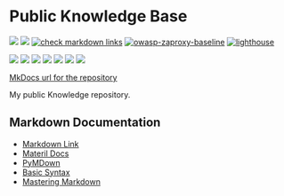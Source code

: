 # Public Knowledge Base

[![](https://img.shields.io/github/workflow/status/ivankatliarchuk/knowledge-base/github-pages-deploy/master)][completed-actions-deploy]
[![](https://github.com/ivankatliarchuk/knowledge-base/workflows/changelog/badge.svg)][completed-actions-changelog]
[![check markdown links][md-links-badge]][md-links-status]
[![owasp-zaproxy-baseline][owasp-zaproxy-baseline-badge]][owasp-zaproxy-baseline-status]
[![lighthouse][lighthouse-badge]][lighthouse-status]

![](https://img.shields.io/github/commit-activity/m/ivankatliarchuk/knowledge-base)
![](https://img.shields.io/github/contributors/ivankatliarchuk/knowledge-base)
![](https://img.shields.io/github/last-commit/ivankatliarchuk/knowledge-base)
![](https://img.shields.io/github/issues/ivankatliarchuk/knowledge-base)
[![](https://img.shields.io/github/languages/code-size/ivankatliarchuk/knowledge-base)](https://github.com/ivankatliarchuk/knowledge-base)
[![](https://img.shields.io/github/repo-size/ivankatliarchuk/knowledge-base)](https://github.com/ivankatliarchuk/knowledge-base)
![](https://img.shields.io/github/languages/top/ivankatliarchuk/knowledge-base?color=green&logo=markdown&logoColor=blue)


[MkDocs url for the repository][base-url]

My public Knowledge repository.

## Markdown Documentation

- [Markdown Link](https://daringfireball.net/projects/markdown/syntax#link)
- [Materil Docs](https://squidfunk.github.io/mkdocs-material/reference/lists/)
- [PyMDown](https://facelessuser.github.io/pymdown-extensions)
- [Basic Syntax](https://www.markdownguide.org/basic-syntax/)
- [Mastering Markdown](https://guides.github.com/features/mastering-markdown/)

[base-url]: https://ivankatliarchuk.github.io/knowledge-base
[completed-actions-deploy]: https://github.com/ivankatliarchuk/knowledge-base/actions/workflows/gh-pages.yml?query=is%3Acompleted
[completed-actions-changelog]: https://github.com/ivankatliarchuk/knowledge-base/actions/workflows/changelog.yml?query=is%3Acompleted
[md-links-badge]: https://github.com/ivankatliarchuk/knowledge-base/actions/workflows/governance.links-checker.yml/badge.svg
[md-links-status]: https://github.com/ivankatliarchuk/knowledge-base/actions/workflows/governance.links-checker.yml
[owasp-zaproxy-baseline-badge]: https://github.com/ivankatliarchuk/knowledge-base/actions/workflows/scan.zap-baseline.yml/badge.svg
[owasp-zaproxy-baseline-status]: https://github.com/ivankatliarchuk/knowledge-base/actions/workflows/scan.zap-baseline.yml
[lighthouse-badge]: https://github.com/ivankatliarchuk/knowledge-base/actions/workflows/scan.lighthouse.yml/badge.svg
[lighthouse-status]: https://github.com/ivankatliarchuk/knowledge-base/actions/workflows/scan.lighthouse.yml
